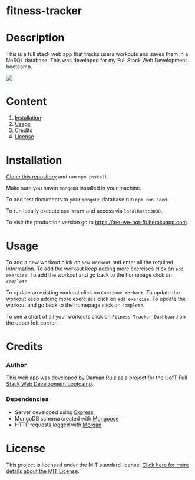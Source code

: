 # fitness-tracker

# Description

This is a full stack web app that tracks users workouts and saves them in a NoSQL database. This was developed for my Full Stack Web Development bootcamp.



![]( https://content.screencast.com/users/nrt.damian/folders/Snagit/media/d13a5b3f-4c55-4361-8985-16bed706ecf2/02.02.2020-17.41.png )



# Content

1. [Installation](#Installation)
2. [Usage](#Usage)
3. [Credits](#Credits)
4. [License](#License)



# Installation

[Clone this repository]( https://github.com/jondam1985/fitness-tracker ) and run `npm install`.

Make sure you haven `mongoDB` installed in your machine.

To add test documents to your `mongoDB` database run `npm run seed`.

To run locally execute `npm start` and access via `localhost:3000`.

To visit the production version go to https://are-we-not-fit.herokuapp.com.



# Usage

To add a new workout click on `New Workout` and enter all the required information. To add the workout keep adding more exercises click on `add exercise`. To add the workout and go back to the homepage click on `complete`.

To update an existing workout click on `Continue Workout`. To update the workout keep adding more exercises click on `add exercise`. To update the workout and go back to the homepage click on `complete`.

To see a chart of all your workouts click on `Fitness Tracker Dashboard` on the upper left corner.



# Credits

### Author

This web app was developed by [Damian Ruiz](https:www.github.com/jondam1985) as a project for the [UofT Full Stack Web Development bootcamp]( https://bootcamp.learn.utoronto.ca/ ).



### Dependencies

- Server developed using [Express]( https://www.npmjs.com/package/express )
- MongoDB schema created with [Mongoose]( https://www.npmjs.com/package/mongoose )
- HTTP requests logged with [Morgan]( https://www.npmjs.com/package/morgan )



# License

This project is licensed under the MIT standard license. [Click here for more details about the MIT License]( https://opensource.org/licenses/MIT ).